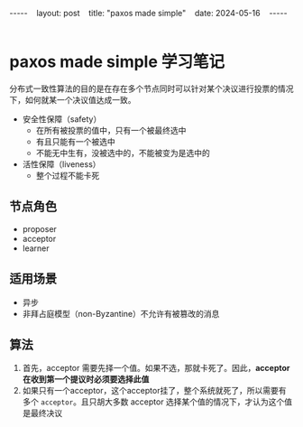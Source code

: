-----   
layout: post   
title: "paxos made simple"   
date: 2024-05-16   
-----   

# paxos made simple 学习笔记         
分布式一致性算法的目的是在存在多个节点同时可以针对某个决议进行投票的情况下，如何就某一个决议值达成一致。





- 安全性保障（safety）            
  - 在所有被投票的值中，只有一个被最终选中     
  - 有且只能有一个被选中    
  - 不能无中生有，没被选中的，不能被变为是选中的    
- 活性保障（liveness）  
  - 整个过程不能卡死  

## 节点角色 
- proposer    
- acceptor         
- learner  

## 适用场景
- 异步
- 非拜占庭模型（non-Byzantine）不允许有被篡改的消息

## 算法
1. 首先，acceptor 需要先择一个值。如果不选，那就卡死了。因此，**acceptor 在收到第一个提议时必须要选择此值**         
2. 如果只有一个acceptor，这个acceptor挂了，整个系统就死了，所以需要有多个 `acceptor`。且只胡大多数 acceptor 选择某个值的情况下，才认为这个值是最终决议













